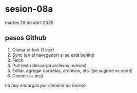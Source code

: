 # sesion-08a

martes 29 de abril 2025

## pasos Github

1. Clonar el fork (1 vez)
2. Sync (en el navegador) si se está behind
3. Fetch
4. Pull (esto descarga archivos nuevos)
5. Editar, agregar carpetas, archivos, etc. (se sugiere vs code)
6. Commit (+ msj)

*no hay encargos por semana de receso.*
